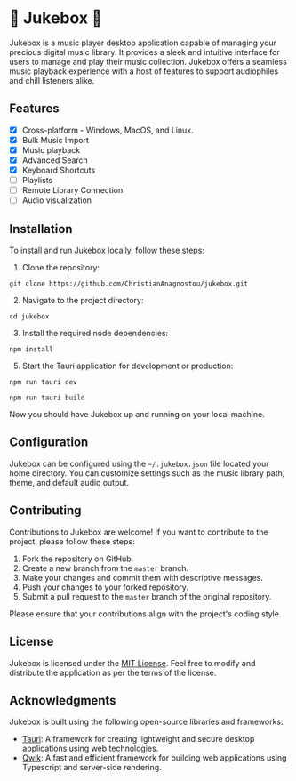 # 🎵 Jukebox 🎵

Jukebox is a music player desktop application capable of managing your precious digital music library. It provides a sleek and intuitive interface for users to manage and play their music collection. Jukebox offers a seamless music playback experience with a host of features to support audiophiles and chill listeners alike.

## Features

- [x] Cross-platform - Windows, MacOS, and Linux.
- [x] Bulk Music Import
- [x] Music playback
- [x] Advanced Search
- [x] Keyboard Shortcuts
- [ ] Playlists
- [ ] Remote Library Connection
- [ ] Audio visualization

## Installation

To install and run Jukebox locally, follow these steps:

1. Clone the repository:
```
git clone https://github.com/ChristianAnagnostou/jukebox.git
```

2. Navigate to the project directory:

```
cd jukebox
```

3. Install the required node dependencies:
```
npm install
```

5. Start the Tauri application for development or production:
```
npm run tauri dev
```
```
npm run tauri build
```

Now you should have Jukebox up and running on your local machine.

## Configuration

Jukebox can be configured using the `~/.jukebox.json` file located your home directory. You can customize settings such as the music library path, theme, and default audio output.

## Contributing

Contributions to Jukebox are welcome! If you want to contribute to the project, please follow these steps:

1. Fork the repository on GitHub.
2. Create a new branch from the `master` branch.
3. Make your changes and commit them with descriptive messages.
4. Push your changes to your forked repository.
5. Submit a pull request to the `master` branch of the original repository.

Please ensure that your contributions align with the project's coding style.

## License

Jukebox is licensed under the [MIT License](LICENSE). Feel free to modify and distribute the application as per the terms of the license.

## Acknowledgments

Jukebox is built using the following open-source libraries and frameworks:

- [Tauri](https://tauri.app/): A framework for creating lightweight and secure desktop applications using web technologies.
- [Qwik](https://qwik.dev/): A fast and efficient framework for building web applications using Typescript and server-side rendering.

